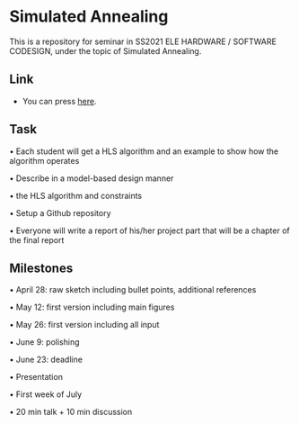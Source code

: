 # Simulated Annealing

This is a repository for seminar in SS2021 ELE HARDWARE / SOFTWARE CODESIGN, under the topic of Simulated Annealing.

## Link

- You can press [here](https://www.overleaf.com/3184126953dgwmmzcvgcgh).

## Task

• Each student will get a HLS algorithm and an example to show how the
algorithm operates

• Describe in a model-based design manner

• the HLS algorithm and constraints

• Setup a Github repository

• Everyone will write a report of his/her project part that will be a chapter of the final report


## Milestones

• April 28: raw sketch including bullet points, additional references

• May 12: first version including main figures

• May 26: first version including all input

• June 9: polishing

• June 23: deadline

• Presentation

• First week of July

• 20 min talk + 10 min discussion 
